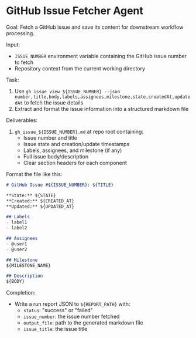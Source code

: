 # GitHub Issue Fetcher Agent

Goal: Fetch a GitHub issue and save its content for downstream workflow processing.

Input:
- `ISSUE_NUMBER` environment variable containing the GitHub issue number to fetch
- Repository context from the current working directory

Task:
1. Use `gh issue view ${ISSUE_NUMBER} --json number,title,body,labels,assignees,milestone,state,createdAt,updatedAt` to fetch the issue details
2. Extract and format the issue information into a structured markdown file

Deliverables:
1. `gh_issue_${ISSUE_NUMBER}.md` at repo root containing:
   - Issue number and title
   - Issue state and creation/update timestamps
   - Labels, assignees, and milestone (if any)
   - Full issue body/description
   - Clear section headers for each component

Format the file like this:
```markdown
# GitHub Issue #${ISSUE_NUMBER}: ${TITLE}

**State:** ${STATE}
**Created:** ${CREATED_AT}
**Updated:** ${UPDATED_AT}

## Labels
- label1
- label2

## Assignees
- @user1
- @user2

## Milestone
${MILESTONE_NAME}

## Description
${BODY}
```

Completion:
- Write a run report JSON to `${REPORT_PATH}` with:
  - `status`: "success" or "failed"
  - `issue_number`: the issue number fetched
  - `output_file`: path to the generated markdown file
  - `issue_title`: the issue title
